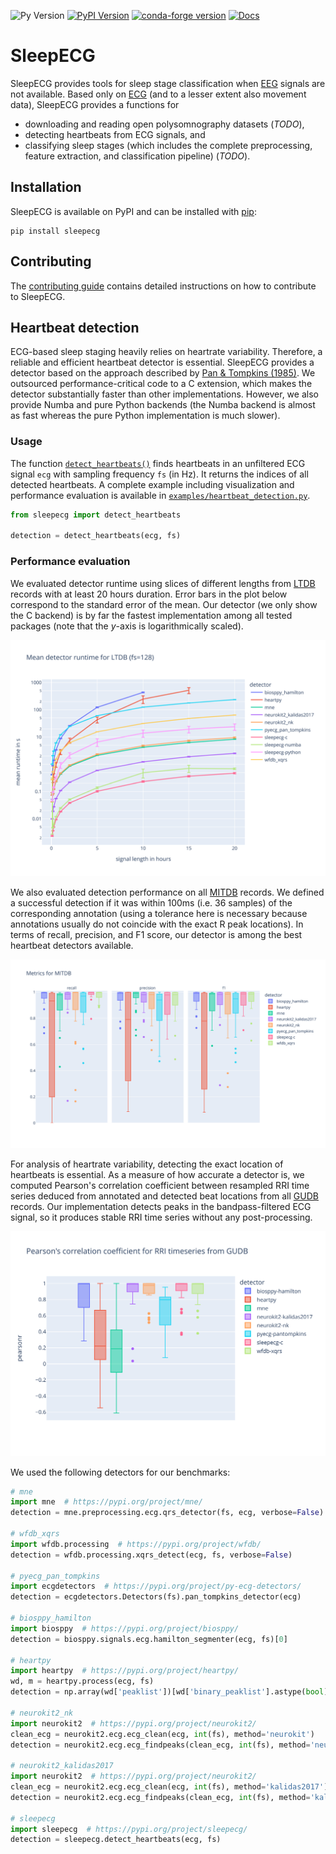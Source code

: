 ![Py Version](https://img.shields.io/pypi/pyversions/sleepecg.svg?logo=python&logoColor=white)
[![PyPI Version](https://img.shields.io/pypi/v/sleepecg)](https://pypi.org/project/sleepecg/)
[![conda-forge version](https://img.shields.io/conda/v/conda-forge/sleepecg.svg?label=conda-forge)](https://anaconda.org/conda-forge/sleepecg)
[![Docs](https://readthedocs.org/projects/sleepecg/badge/?version=latest)](https://sleepecg.readthedocs.io/en/latest/generated/sleepecg.html)

# SleepECG
SleepECG provides tools for sleep stage classification when [EEG](https://en.wikipedia.org/wiki/Electroencephalography) signals are not available. Based only on [ECG](https://en.wikipedia.org/wiki/Electrocardiography) (and to a lesser extent also movement data), SleepECG provides a functions for
- downloading and reading open polysomnography datasets (*TODO*),
- detecting heartbeats from ECG signals, and
- classifying sleep stages (which includes the complete preprocessing, feature extraction, and classification pipeline) (*TODO*).


## Installation
SleepECG is available on PyPI and can be installed with [pip](https://pip.pypa.io/en/stable/):
```
pip install sleepecg
```

## Contributing
The [contributing guide](https://github.com/cbrnr/sleepecg/blob/main/CONTRIBUTING.md) contains detailed instructions on how to contribute to SleepECG.


## Heartbeat detection
ECG-based sleep staging heavily relies on heartrate variability. Therefore, a reliable and efficient heartbeat detector is essential. SleepECG provides a detector based on the approach described by [Pan & Tompkins (1985)](https://doi.org/10.1109/TBME.1985.325532). We outsourced performance-critical code to a C extension, which makes the detector substantially faster than other implementations. However, we also provide Numba and pure Python backends (the Numba backend is almost as fast whereas the pure Python implementation is much slower).

### Usage
The function [`detect_heartbeats()`](https://github.com/cbrnr/sleepecg/blob/main/sleepecg/heartbeats.py#L40) finds heartbeats in an unfiltered ECG signal `ecg` with sampling frequency `fs` (in Hz). It returns the indices of all detected heartbeats. A complete example including visualization and performance evaluation is available in [`examples/heartbeat_detection.py`](https://raw.githubusercontent.com/cbrnr/sleepecg/main/examples/heartbeat_detection.py).
```python
from sleepecg import detect_heartbeats

detection = detect_heartbeats(ecg, fs)
```


### Performance evaluation
We evaluated detector runtime using slices of different lengths from [LTDB](https://physionet.org/content/ltdb/1.0.0/) records with at least 20 hours duration. Error bars in the plot below correspond to the standard error of the mean. Our detector (we only show the C backend) is by far the fastest implementation among all tested packages (note that the *y*-axis is logarithmically scaled).

![LTDB runtimes](https://raw.githubusercontent.com/cbrnr/sleepecg/main/img/ltdb_runtime_logscale.svg)

We also evaluated detection performance on all [MITDB](https://physionet.org/content/mitdb/1.0.0/) records. We defined a successful detection if it was within 100ms (i.e. 36 samples) of the corresponding annotation (using a tolerance here is necessary because annotations usually do not coincide with the exact R peak locations). In terms of recall, precision, and F1 score, our detector is among the best heartbeat detectors available.

![MITDB metrics](https://raw.githubusercontent.com/cbrnr/sleepecg/main/img/mitdb_metrics.svg)

For analysis of heartrate variability, detecting the exact location of heartbeats is essential. As a measure of how accurate a detector is, we computed Pearson's correlation coefficient between resampled RRI time series deduced from annotated and detected beat locations from all [GUDB](https://github.com/berndporr/ECG-GUDB) records. Our implementation detects peaks in the bandpass-filtered ECG signal, so it produces stable RRI time series without any post-processing.

![GUDB pearson correlation](https://raw.githubusercontent.com/cbrnr/sleepecg/main/img/gudb_pearson.svg)


We used the following detectors for our benchmarks:
```python
# mne
import mne  # https://pypi.org/project/mne/
detection = mne.preprocessing.ecg.qrs_detector(fs, ecg, verbose=False)

# wfdb_xqrs
import wfdb.processing  # https://pypi.org/project/wfdb/
detection = wfdb.processing.xqrs_detect(ecg, fs, verbose=False)

# pyecg_pan_tompkins
import ecgdetectors  # https://pypi.org/project/py-ecg-detectors/
detection = ecgdetectors.Detectors(fs).pan_tompkins_detector(ecg)

# biosppy_hamilton
import biosppy  # https://pypi.org/project/biosppy/
detection = biosppy.signals.ecg.hamilton_segmenter(ecg, fs)[0]

# heartpy
import heartpy  # https://pypi.org/project/heartpy/
wd, m = heartpy.process(ecg, fs)
detection = np.array(wd['peaklist'])[wd['binary_peaklist'].astype(bool)]

# neurokit2_nk
import neurokit2  # https://pypi.org/project/neurokit2/
clean_ecg = neurokit2.ecg.ecg_clean(ecg, int(fs), method='neurokit')
detection = neurokit2.ecg.ecg_findpeaks(clean_ecg, int(fs), method='neurokit')['ECG_R_Peaks']

# neurokit2_kalidas2017
import neurokit2  # https://pypi.org/project/neurokit2/
clean_ecg = neurokit2.ecg.ecg_clean(ecg, int(fs), method='kalidas2017')
detection = neurokit2.ecg.ecg_findpeaks(clean_ecg, int(fs), method='kalidas2017')['ECG_R_Peaks']

# sleepecg
import sleepecg  # https://pypi.org/project/sleepecg/
detection = sleepecg.detect_heartbeats(ecg, fs)
```
